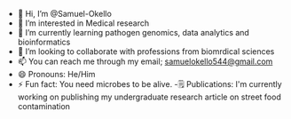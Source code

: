 - 👋 Hi, I’m @Samuel-Okello
- 👀 I’m interested in Medical research
- 🌱 I’m currently learning pathogen genomics, data analytics and bioinformatics
- 💞️ I’m looking to collaborate with professions from biomrdical sciences
- 📫 You can reach me through my email; samuelokello544@gmail.com
- 😄 Pronouns: He/Him
- ⚡ Fun fact: You need microbes to be alive.
-🗒 Publications: I'm currently working on publishing my undergraduate research article on street food contamination
<!---
Samuel-Okello/Samuel-Okello is a ✨ special ✨ repository because its `README.md` (this file) appears on your GitHub profile.
You can click the Preview link to take a look at your changes.
--->
